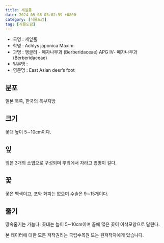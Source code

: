 ```yaml
---
title: 세잎풀
date: 2024-05-08 03:02:59 +0800
category: [식물도감]
tag: [식물도감]
---
```




- 국명 : 세잎풀
- 학명 : Achlys japonica Maxim.
- 과명 : 앵글러 - 매자나무과 (Berberidaceae) APG Ⅳ- 매자나무과 (Berberidaceae)
- 일본명 : 
- 영문명 : East Asian deer’s foot


## 분포
일본 북쪽, 한국의 북부지방
## 크기
꽃대 높이 5∼10cm이다.
## 잎
잎은 3개의 소엽으로 구성되며 뿌리에서 자라고 엽병이 길다. 
## 꽃
꽃은 백색이고, 포와 화피는 없으며 수술은 9∼15개이다. 
## 줄기
땅속줄기는 가늘다. 꽃대는 높이 5∼10cm이며 끝에 많은 꽃이 이삭모양으로 달린다.






본 데이터에 대한 모든 저작권리는 국립수목원 또는 원저작자에게 있습니다.
